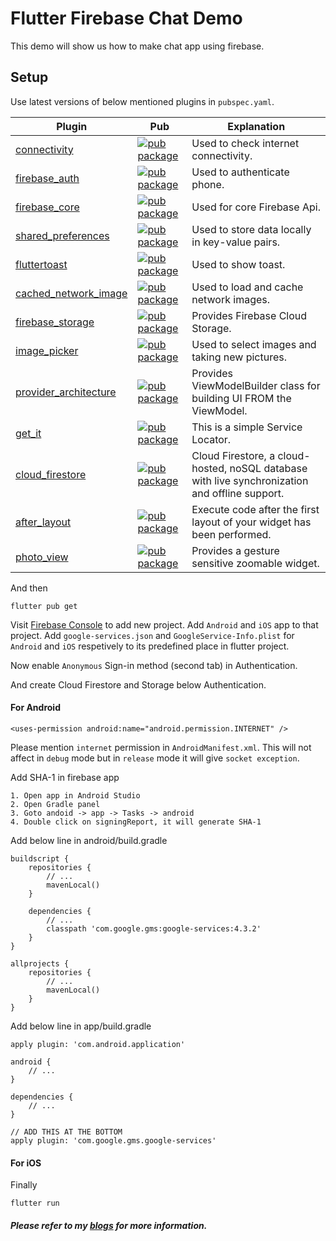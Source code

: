 # Flutter Firebase Chat Demo

This demo will show us how to make chat app using firebase.

## Setup

Use latest versions of below mentioned plugins in `pubspec.yaml`.

| Plugin | Pub | Explanation |
|--------|-----|-------------|
| [connectivity](https://github.com/flutter/plugins/tree/master/packages/connectivity/connectivity) | [![pub package](https://img.shields.io/pub/v/connectivity.svg)](https://pub.dev/packages/connectivity) | Used to check internet connectivity. 
| [firebase_auth](https://github.com/FirebaseExtended/flutterfire/tree/master/packages/firebase_auth/firebase_auth) | [![pub package](https://img.shields.io/pub/v/firebase_auth.svg)](https://pub.dev/packages/firebase_auth) | Used to authenticate phone.
| [firebase_core](https://github.com/FirebaseExtended/flutterfire/tree/master/packages/firebase_core/firebase_core) | [![pub package](https://img.shields.io/pub/v/firebase_core.svg)](https://pub.dev/packages/firebase_core) | Used for core Firebase Api.
| [shared_preferences](https://github.com/PonnamKarthik/shared_preferences) | [![pub package](https://img.shields.io/pub/v/shared_preferences.svg)](https://pub.dev/packages/shared_preferences) | Used to store data locally in key-value pairs.
| [fluttertoast](https://github.com/PonnamKarthik/FlutterToast) | [![pub package](https://img.shields.io/pub/v/fluttertoast.svg)](https://pub.dev/packages/fluttertoast) | Used to show toast.
| [cached_network_image](https://github.com/PonnamKarthik/cached_network_image) | [![pub package](https://img.shields.io/pub/v/cached_network_image.svg)](https://pub.dev/packages/cached_network_image) | Used to load and cache network images.
| [firebase_storage](https://github.com/PonnamKarthik/firebase_storage) | [![pub package](https://img.shields.io/pub/v/firebase_storage.svg)](https://pub.dev/packages/firebase_storage) | Provides Firebase Cloud Storage.
| [image_picker](https://github.com/PonnamKarthik/image_picker) | [![pub package](https://img.shields.io/pub/v/image_picker.svg)](https://pub.dev/packages/image_picker) | Used to select images and taking new pictures.
| [provider_architecture](https://github.com/PonnamKarthik/provider_architecture) | [![pub package](https://img.shields.io/pub/v/provider_architecture.svg)](https://pub.dev/packages/provider_architecture) | Provides ViewModelBuilder class for building UI FROM the ViewModel.
| [get_it](https://github.com/PonnamKarthik/get_it) | [![pub package](https://img.shields.io/pub/v/get_it.svg)](https://pub.dev/packages/get_it) | This is a simple Service Locator.
| [cloud_firestore](https://github.com/PonnamKarthik/cloud_firestore) | [![pub package](https://img.shields.io/pub/v/cloud_firestore.svg)](https://pub.dev/packages/cloud_firestore) | Cloud Firestore, a cloud-hosted, noSQL database with live synchronization and offline support.
| [after_layout](https://github.com/PonnamKarthik/after_layout) | [![pub package](https://img.shields.io/pub/v/after_layout.svg)](https://pub.dev/packages/after_layout) | Execute code after the first layout of your widget has been performed.
| [photo_view](https://github.com/PonnamKarthik/photo_view) | [![pub package](https://img.shields.io/pub/v/photo_view.svg)](https://pub.dev/packages/photo_view) | Provides a gesture sensitive zoomable widget.

And then

    flutter pub get

Visit [Firebase Console](https://console.firebase.google.com/u/0/?pli=1) to add new project. Add `Android` and `iOS` app to that project. Add `google-services.json` and `GoogleService-Info.plist` for `Android` and `iOS` respetively to its predefined place in flutter project.

Now enable `Anonymous` Sign-in method (second tab) in Authentication. 

And create Cloud Firestore and Storage below Authentication.

#### For Android

    <uses-permission android:name="android.permission.INTERNET" />

Please mention `internet` permission in `AndroidManifest.xml`. This will not affect in `debug` mode but in `release` mode it will give `socket exception`.

Add SHA-1 in firebase app 

    1. Open app in Android Studio
    2. Open Gradle panel
    3. Goto andoid -> app -> Tasks -> android
    4. Double click on signingReport, it will generate SHA-1

Add below line in android/build.gradle

    buildscript {
        repositories {
            // ...
            mavenLocal()
        }

        dependencies {
            // ...
            classpath 'com.google.gms:google-services:4.3.2'
        }
    }

    allprojects {
        repositories {
            // ...
            mavenLocal()
        }
    }

Add below line in app/build.gradle

    apply plugin: 'com.android.application'

    android {
        // ...
    }

    dependencies {
        // ...
    }

    // ADD THIS AT THE BOTTOM
    apply plugin: 'com.google.gms.google-services'

#### For iOS

Finally

    flutter run

##### Please refer to my [blogs](https://ankitsolanki.netlify.app/blog.html) for more information.


